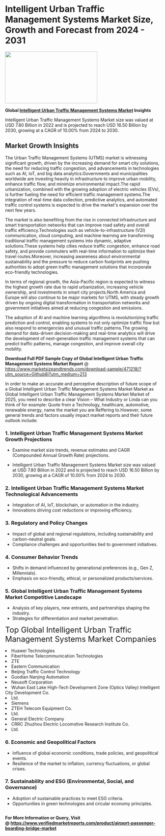 <H1>Intelligent Urban Traffic Management Systems Market Size, Growth and Forecast from 2024 - 2031</H1><img class="aligncenter size-medium wp-image-584254" src="https://thirdeyenews.in/wp-content/uploads/2024/09/Global-Market-Research-300x168.jpeg" alt="" width="300" height="168" /><p><strong>Global&nbsp;<a href="https://www.marketsizeandtrends.com/download-sample/471218/?utm_source=Github8j?utm_medium=213">Intelligent Urban Traffic Management Systems Market</a> Insights</strong></p><p>Intelligent Urban Traffic Management Systems Market size was valued at USD 7.80 Billion in 2022 and is projected to reach USD 16.50 Billion by 2030, growing at a CAGR of 10.00% from 2024 to 2030.</p><p><h2>Market Growth Insights</h2> <p>The Urban Traffic Management Systems (UTMS) market is witnessing significant growth, driven by the increasing demand for smart city solutions, the need for reducing traffic congestion, and advancements in technologies such as AI, IoT, and big data analytics.Governments and municipalities worldwide are investing heavily in infrastructure to improve urban mobility, enhance traffic flow, and minimize environmental impact.The rapid urbanization, combined with the growing adoption of electric vehicles (EVs), is further fueling the need for efficient traffic management systems.The integration of real-time data collection, predictive analytics, and automated traffic control systems is expected to drive the market's expansion over the next few years.</p> <p>The market is also benefiting from the rise in connected infrastructure and smart transportation networks that can improve road safety and overall traffic efficiency.Technologies such as vehicle-to-infrastructure (V2I) communication, cloud computing, and machine learning are transforming traditional traffic management systems into dynamic, adaptive solutions.These systems help cities reduce traffic congestion, enhance road safety, and provide commuters with real-time information to optimize their travel routes.Moreover, increasing awareness about environmental sustainability and the pressure to reduce carbon footprints are pushing authorities to adopt green traffic management solutions that incorporate eco-friendly technologies.</p> <p>In terms of regional growth, the Asia-Pacific region is expected to witness the highest growth rate due to rapid urbanization, increasing vehicle ownership, and investments in smart city projects.North America and Europe will also continue to be major markets for UTMS, with steady growth driven by ongoing digital transformation in transportation networks and government initiatives aimed at reducing congestion and emissions.</p> <p>The adoption of AI and machine learning algorithms is revolutionizing traffic prediction and control, enabling systems to not only optimize traffic flow but also respond to emergencies and unusual traffic patterns.The growing demand for data-driven decision-making and real-time analytics will drive the development of next-generation traffic management systems that can predict traffic patterns, manage congestion, and improve overall city mobility.</p> <p><span class=""><strong>Download Full PDF Sample Copy of Global Intelligent Urban Traffic Management Systems Market Report</strong> @ <a href="https://www.marketsizeandtrends.com/download-sample/471218/?utm_source=Github8j?utm_medium=213" target="_blank">https://www.marketsizeandtrends.com/download-sample/471218/?utm_source=Github8j?utm_medium=213</a></span></p><p>In order to make an accurate and perceptive description of future scope of a Global&nbsp;Intelligent Urban Traffic Management Systems Market Market as Global&nbsp;Intelligent Urban Traffic Management Systems Market Market of 2025, you need to describe a clear Vision &ndash; What Industry or Linda can you think of for example: Quote from a Technology, healthcare, automotive, renewable energy, name the market you are Reffering to.However, some general trends and factors usually impact market reports and their future outlook include:</p><h3>1.&nbsp;<strong>Intelligent Urban Traffic Management Systems Market Growth Projections</strong></h3><ul><li>Examine market size trends, revenue estimates and CAGR (Compounded Annual Growth Rate) projections.</li><li><p>Intelligent Urban Traffic Management Systems Market size was valued at USD 7.80 Billion in 2022 and is projected to reach USD 16.50 Billion by 2030, growing at a CAGR of 10.00% from 2024 to 2030.</p></li></ul><h3>2.&nbsp;<strong>Intelligent Urban Traffic Management Systems Market Technological Advancements</strong></h3><ul><li>Integration of AI, IoT, blockchain, or automation in the industry.</li><li>Innovations driving cost reductions or improving efficiency.</li></ul><h3>3.&nbsp;<strong>Regulatory and Policy Changes</strong></h3><ul><li>Impact of global and regional regulations, including sustainability and carbon-neutral goals.</li><li>Compliance challenges and opportunities tied to government initiatives.</li></ul><h3>4.&nbsp;<strong>Consumer Behavior Trends</strong></h3><ul><li>Shifts in demand influenced by generational preferences (e.g., Gen Z, Millennials).</li><li>Emphasis on eco-friendly, ethical, or personalized products/services.</li></ul><h3>5.&nbsp;<strong>Global Intelligent Urban Traffic Management Systems Market Competitive Landscape</strong></h3><ul><li>Analysis of key players, new entrants, and partnerships shaping the industry.</li><li>Strategies for differentiation and market penetration.</li></ul><p data-pm-slice="1 1 []"><span style="color: inherit; font-family: inherit; font-size: 25px;">Top Global Intelligent Urban Traffic Management Systems Market Companies</span></p><div class="" data-test-id=""><p><li>Huawei Technologies</li><li> FiberHome Telecommunication Technologies</li><li> ZTE</li><li> Eastern Communication</li><li> Beijing Traffic Control Technology</li><li> Guodian Nanjing Automation</li><li> Neusoft Corporation</li><li> Wuhan East Lake High-Tech Development Zone (Optics Valley) Intelligent City Development Co.</li><li> Ltd.</li><li> Siemens</li><li> ZTEH Telecom Equipment Co.</li><li> Ltd.</li><li> General Electric Company</li><li> CRRC Zhuzhou Electric Locomotive Research Institute Co.</li><li> Ltd.</li></p></div><h3>6.&nbsp;<strong>Economic and Geopolitical Factors</strong></h3><ul><li>Influence of global economic conditions, trade policies, and geopolitical events.</li><li>Resilience of the market to inflation, currency fluctuations, or global crises.</li></ul><h3>7.&nbsp;<strong>Sustainability and ESG (Environmental, Social, and Governance)</strong></h3><ul><li>Adoption of sustainable practices to meet ESG criteria.</li><li>Opportunities in green technologies and circular economy principles.</li></ul><h2><strong style="font-size: 14px;">For More Information or Query, Visit @&nbsp;</strong><a style="background-color: #ffffff; font-size: 14px;" href="https://www.marketsizeandtrends.com/report/intelligent-urban-traffic-management-systems-market/" target="_blank">https://www.verifiedmarketreports.com/product/airport-passenger-boarding-bridge-market</a></h2>